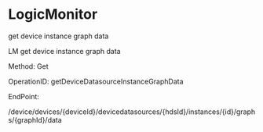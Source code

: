 #     LogicMonitor


get device instance graph data 

LM get device instance graph data

Method: Get

OperationID: getDeviceDatasourceInstanceGraphData

EndPoint:

/device/devices/{deviceId}/devicedatasources/{hdsId}/instances/{id}/graphs/{graphId}/data
